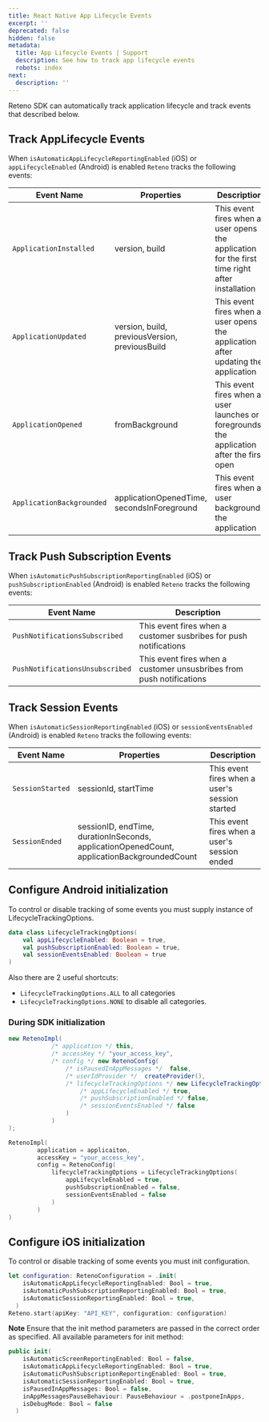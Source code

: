 ```yaml
---
title: React Native App Lifecycle Events
excerpt: ''
deprecated: false
hidden: false
metadata:
  title: App Lifecycle Events | Support
  description: See how to track app lifecycle events
  robots: index
next:
  description: ''
---
```

Reteno SDK can automatically track application lifecycle and track events that described below.

## Track AppLifecycle Events

When `isAutomaticAppLifecycleReportingEnabled` (iOS) or `appLifecycleEnabled` (Android) is enabled `Reteno` tracks the following events:

| Event Name                | Properties                                     | Description                                                                                    |
| ------------------------- | ---------------------------------------------- | ---------------------------------------------------------------------------------------------- |
| `ApplicationInstalled`    | version, build                                 | This event fires when a user opens the application for the first time right after installation |
| `ApplicationUpdated`      | version, build, previousVersion, previousBuild | This event fires when a user opens the application after updating the application              |
| `ApplicationOpened`       | fromBackground                                 | This event fires when a user launches or foregrounds the application after the first open      |
| `ApplicationBackgrounded` | applicationOpenedTime, secondsInForeground     | This event fires when a user backgrounds the application                                       |

## Track Push Subscription Events

When `isAutomaticPushSubscriptionReportingEnabled` (iOS) or `pushSubscriptionEnabled` (Android) is enabled `Reteno` tracks the following events:

| Event Name                      | Description                                                          |
| ------------------------------- | -------------------------------------------------------------------- |
| `PushNotificationsSubscribed`   | This event fires when a customer susbribes for push notifications    |
| `PushNotificationsUnsubscribed` | This event fires when a customer unsusbribes from push notifications |

## Track Session Events

When `isAutomaticSessionReportingEnabled` (iOS) or `sessionEventsEnabled` (Android) is enabled `Reteno` tracks the following events:

| Event Name       | Properties                                                                                  | Description                                    |
| ---------------- | ------------------------------------------------------------------------------------------- | ---------------------------------------------- |
| `SessionStarted` | sessionId, startTime                                                                        | This event fires when a user's session started |
| `SessionEnded`   | sessionID, endTime, durationInSeconds, applicationOpenedCount, applicationBackgroundedCount | This event fires when a user's session ended   |

## Configure Android initialization

To control or disable tracking of some events you must supply instance of LifecycleTrackingOptions.

```kotlin
data class LifecycleTrackingOptions(
    val appLifecycleEnabled: Boolean = true,
    val pushSubscriptionEnabled: Boolean = true,
    val sessionEventsEnabled: Boolean = true
)
```

Also there are 2 useful shortcuts:

* `LifecycleTrackingOptions.ALL` to all categories
* `LifecycleTrackingOptions.NONE` to disable all categories.

### During SDK initialization

```java
new RetenoImpl(
            /* application */ this,
            /* accessKey */ "your_access_key",
            /* config */ new RetenoConfig(
                /* isPausedInAppMessages */  false,
                /* userIdProvider */  createProvider(),
                /* lifecycleTrackingOptions */ new LifecycleTrackingOptions(
                    /* appLifecycleEnabled */ true,
                    /* pushSubscriptionEnabled */ false,
                    /* sessionEventsEnabled */ false
                )
            )
);
```
```kotlin
RetenoImpl(
        application = applicaiton,
        accessKey = "your_access_key",
        config = RetenoConfig(
            lifecycleTrackingOptions = LifecycleTrackingOptions(
                appLifecycleEnabled = true,
                pushSubscriptionEnabled = false,
                sessionEventsEnabled = false
            )
        )
)
```

## Configure iOS initialization

To control or disable tracking of some events you must init configuration.

```swift
let configuration: RetenoConfiguration = .init(
    isAutomaticAppLifecycleReportingEnabled: Bool = true,
    isAutomaticPushSubscriptionReportingEnabled: Bool = true,
    isAutomaticSessionReportingEnabled: Bool = true,
  )
Reteno.start(apiKey: "API_KEY", configuration: configuration)
```

**Note** Ensure that the init method parameters are passed in the correct order as specified. All available parameters for init method:

```swift
public init(
    isAutomaticScreenReportingEnabled: Bool = false,
    isAutomaticAppLifecycleReportingEnabled: Bool = true,
    isAutomaticPushSubscriptionReportingEnabled: Bool = true,
    isAutomaticSessionReportingEnabled: Bool = true,
    isPausedInAppMessages: Bool = false,
    inAppMessagesPauseBehaviour: PauseBehaviour = .postponeInApps,
    isDebugMode: Bool = false
  )
```
